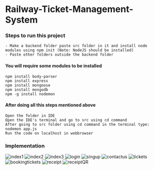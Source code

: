 # Railway-Ticket-Management-System

### Steps to run this project
```
- Make a backend folder paste src folder in it and install node modules using npm init (Note: NodeJS should be installed)
- Paste other folders outside the backend folder
```

#### You will require some modules to be installed
```
npm install body-parser
npm install express
npm install mongoose
npm install mongodb
npm -g install nodemon
```

#### After doing all this steps mentioned above
```
Open the folder in IDE 
Open the IDE's terminal and go to src using cd command
After going to src folder using cd command in the terminal type:
nodemon app.js
Run the code on localhost in webbrowser
```

### Implementation
![index1](https://github.com/Sohamm21/Railway-Ticket-Management-System/blob/main/readme%20images/Screenshot%20(203).png)
![index2](https://github.com/Sohamm21/Railway-Ticket-Management-System/blob/main/readme%20images/Screenshot%20(204).png)
![index3](https://github.com/Sohamm21/Railway-Ticket-Management-System/blob/main/readme%20images/Screenshot%20(205).png)
![login](https://github.com/Sohamm21/Railway-Ticket-Management-System/blob/main/readme%20images/Screenshot%20(208).png)
![singup](https://github.com/Sohamm21/Railway-Ticket-Management-System/blob/main/readme%20images/Screenshot%20(209).png)
![contactus](https://github.com/Sohamm21/Railway-Ticket-Management-System/blob/main/readme%20images/Screenshot%20(210).png)
![tickets](https://github.com/Sohamm21/Railway-Ticket-Management-System/blob/main/readme%20images/Screenshot%20(211).png)
![bookingtickets](https://github.com/Sohamm21/Railway-Ticket-Management-System/blob/main/readme%20images/Screenshot%20(212).png)
![receipt](https://github.com/Sohamm21/Railway-Ticket-Management-System/blob/main/readme%20images/Screenshot%20(213).png)
![receiptQR](https://github.com/Sohamm21/Railway-Ticket-Management-System/blob/main/readme%20images/Screenshot%20(214).png)
